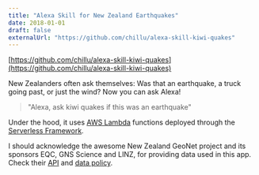 ```yaml
---
title: "Alexa Skill for New Zealand Earthquakes"
date: 2018-01-01
draft: false
externalUrl: "https://github.com/chillu/alexa-skill-kiwi-quakes"
---
```


[https://github.com/chillu/alexa-skill-kiwi-quakes](https://github.com/chillu/alexa-skill-kiwi-quakes)

New Zealanders often ask themselves: Was that an earthquake,
a truck going past, or just the wind? Now you can ask Alexa!

> "Alexa, ask kiwi quakes if this was an earthquake"

Under the hood, it uses [AWS Lambda](https://aws.amazon.com/lambda/) functions
deployed through the [Serverless Framework](http://serverless.com).

I should acknowledge the awesome New Zealand GeoNet project and its sponsors EQC,
GNS Science and LINZ, for providing data used in this app.
Check their [API](https://api.geonet.org.nz) and
[data policy](http://www.geonet.org.nz/policy).